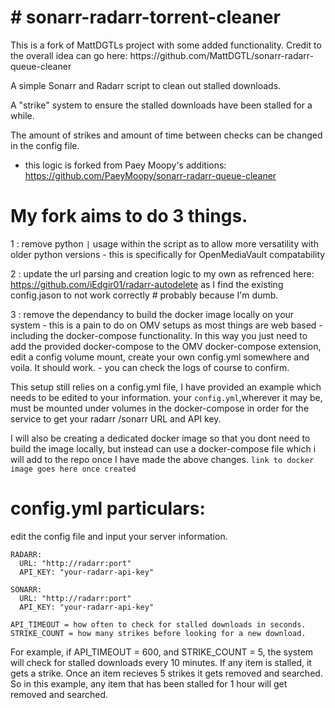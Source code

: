 <h1> # sonarr-radarr-torrent-cleaner </h1>
This is a fork of MattDGTLs project with some added functionality. Credit to the overall idea can go here: https://github.com/MattDGTL/sonarr-radarr-queue-cleaner

A simple Sonarr and Radarr script to clean out stalled downloads.

A "strike" system to ensure the stalled downloads have been stalled for a while.

The amount of strikes and amount of time between checks can be changed in the config file.
 - this logic is forked from Paey Moopy's additions: https://github.com/PaeyMoopy/sonarr-radarr-queue-cleaner

<h1>My fork aims to do 3 things.</h1>

1 : remove python ``|`` usage within the script as to allow more versatility with older python versions - this is specifically for OpenMediaVault compatability

2 : update the url parsing and creation logic to my own as refrenced here: https://github.com/iEdgir01/radarr-autodelete as I find the existing config.jason to not work correctly  # probably because I'm dumb.

3 : remove the dependancy to build the docker image locally on your system - this is a pain to do on OMV setups as most things are web based - including the docker-compose functionality. In this way you just need to add the provided docker-compose to the OMV docker-compose extension, edit a config volume mount, create your own config.yml somewhere and voila. It should work. - you can check the logs of course to confirm.

This setup still relies  on a config.yml file, I have provided an example which needs to be edited to your information.
your ``config.yml``,wherever it may be,  must be mounted under volumes in the docker-compose in order for the service to get your radarr /sonarr URL and API key.

I will also be creating a dedicated docker image so that you dont need to build the image locally, but instead can use a docker-compose file which i will add to the repo once I have made the above changes.
``link to docker image goes here once created``

<h1>config.yml particulars:</h1>
<b></b>edit the config file and input your server information.</b>

```
RADARR:
  URL: "http://radarr:port"
  API_KEY: "your-radarr-api-key"

SONARR:
  URL: "http://radarr:port"
  API_KEY: "your-radarr-api-key"

API_TIMEOUT = how often to check for stalled downloads in seconds.
STRIKE_COUNT = how many strikes before looking for a new download.
```
For example, if API_TIMEOUT = 600, and STRIKE_COUNT = 5, the system will check for stalled downloads every 10 minutes. If any item is stalled, it gets a strike. Once an item recieves 5 strikes it gets removed and searched.
So in this example, any item that has been stalled for 1 hour will get removed and searched.
